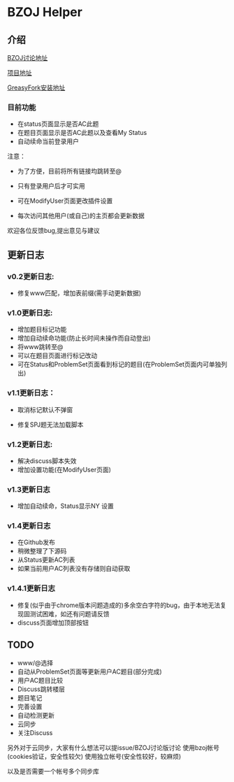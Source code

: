 # BZOJ Helper

## 介绍

[BZOJ讨论地址](https://lydsy.com/JudgeOnline/wttl/thread.php?tid=6676)

[项目地址](https://github.com/ranwen/BZOJHelper)

[GreasyFork安装地址](https://greasyfork.org/zh-CN/scripts/372181-bzoj-helper)

### 目前功能

- 在status页面显示是否AC此题
- 在题目页面显示是否AC此题以及查看My Status
- 自动续命当前登录用户

注意：

- 为了方便，目前将所有链接均跳转至@
- 只有登录用户后才可实用
- 可在ModifyUser页面更改插件设置

- 每次访问其他用户(或自己)的主页都会更新数据



欢迎各位反馈bug,提出意见与建议



## 更新日志

### v0.2更新日志:
- 修复www匹配，增加表前缀(需手动更新数据)

### v1.0更新日志:
- 增加题目标记功能
- 增加自动续命功能(防止长时间未操作而自动登出)
- 将www跳转至@
- 可以在题目页面进行标记改动
- 可在Status和ProblemSet页面看到标记的题目(在ProblemSet页面内可单独列出)

### v1.1更新日志：
- 取消标记默认不弹窗

- 修复SPJ题无法加载脚本

### v1.2更新日志:
- 解决discuss脚本失效
- 增加设置功能(在ModifyUser页面)

### v1.3更新日志
- 增加自动续命，Status显示NY 设置

### v1.4更新日志

- 在Github发布
- 稍微整理了下源码
- 从Status更新AC列表
- 如果当前用户AC列表没有存储则自动获取

### v1.4.1更新日志

- 修复(似乎由于chrome版本问题造成的)多余空白字符的bug，由于本地无法复现固测试困难，如还有问题请反馈
- discuss页面增加顶部按钮

## TODO
- www/@选择
- 自动从ProblemSet页面等更新用户AC题目(部分完成)
- 用户AC题目比较
- Discuss跳转楼层
- 题目笔记
- 完善设置
- 自动检测更新
- 云同步
- 关注Discuss





另外对于云同步，大家有什么想法可以提issue/BZOJ讨论版讨论
使用bzoj帐号(cookies验证，安全性较欠)
使用独立帐号(安全性较好，较麻烦)


以及是否需要一个帐号多个同步库  